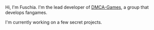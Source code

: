 Hi, I'm Fuschia. I'm the lead developer of [DMCA-Games](https://github.com/DMCA-Games), a group that develops fangames.

I'm currently working on a few secret projects.
